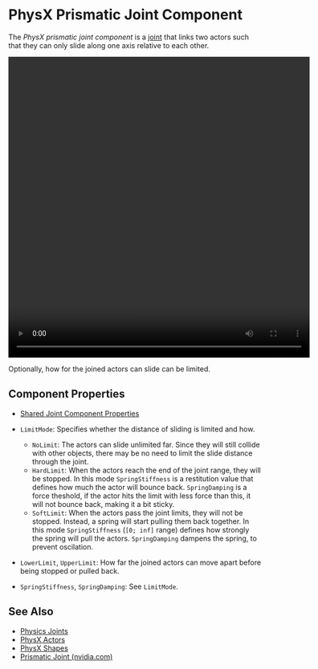 # PhysX Prismatic Joint Component

The *PhysX prismatic joint component* is a [joint](physx-joints.md) that links two actors such that they can only slide along one axis relative to each other.

<video src="media/prismatic-joint.webm" width="600" height="600" autoplay loop></video>

Optionally, how for the joined actors can slide can be limited. 

## Component Properties

* [Shared Joint Component Properties](physx-joints.md#shared-joint-component-properties)

* `LimitMode`: Specifies whether the distance of sliding is limited and how.
  * `NoLimit`: The actors can slide unlimited far. Since they will still collide with other objects, there may be no need to limit the slide distance through the joint.
  * `HardLimit`: When the actors reach the end of the joint range, they will be stopped. In this mode `SpringStiffness` is a restitution value that defines how much the actor will bounce back. `SpringDamping` is a force theshold, if the actor hits the limit with less force than this, it will not bounce back, making it a bit sticky.
  * `SoftLimit`: When the actors pass the joint limits, they will not be stopped. Instead, a spring will start pulling them back together. In this mode `SpringStiffness` (`[0; inf]` range) defines how strongly the spring will pull the actors. `SpringDamping` dampens the spring, to prevent oscilation.
* `LowerLimit`, `UpperLimit`: How far the joined actors can move apart before being stopped or pulled back.
* `SpringStiffness`, `SpringDamping`: See `LimitMode`.

## See Also


* [Physics Joints](physx-joints.md)
* [PhysX Actors](../actors/physx-actors.md)
* [PhysX Shapes](../collision-shapes/physx-shapes.md)
* [Prismatic Joint (nvidia.com)](https://gameworksdocs.nvidia.com/PhysX/4.0/documentation/PhysXGuide/Manual/Joints.html#prismatic-joint)
